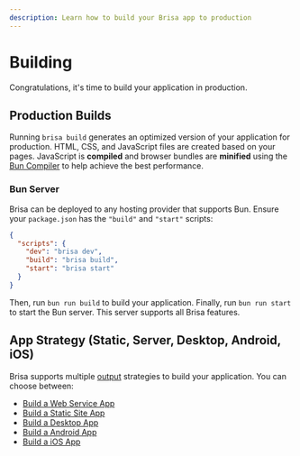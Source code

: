 ```yaml
---
description: Learn how to build your Brisa app to production
---
```


# Building

Congratulations, it's time to build your application in production.

## Production Builds

Running `brisa build` generates an optimized version of your application for production. HTML, CSS, and JavaScript files are created based on your pages. JavaScript is **compiled** and browser bundles are **minified** using the [Bun Compiler](https://bun.sh/docs/bundler) to help achieve the best performance.

### Bun Server

Brisa can be deployed to any hosting provider that supports Bun. Ensure your `package.json` has the `"build"` and `"start"` scripts:

```json filename="package.json"
{
  "scripts": {
    "dev": "brisa dev",
    "build": "brisa build",
    "start": "brisa start"
  }
}
```

Then, run `bun run build` to build your application. Finally, run `bun run start` to start the Bun server. This server supports all Brisa features.

## App Strategy (Static, Server, Desktop, Android, iOS)

Brisa supports multiple [output](/building-your-application/configuring/output) strategies to build your application. You can choose between:

- [Build a Web Service App](/building-your-application/building/web-service-app)
- [Build a Static Site App](/building-your-application/building/static-site-app)
- [Build a Desktop App](/building-your-application/building/desktop-app)
- [Build a Android App](/building-your-application/building/android-app)
- [Build a iOS App](/building-your-application/building/ios-app)
